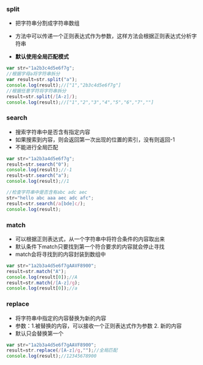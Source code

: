 ### split

* 把字符串分割成字符串数组

* 方法中可以传递一个正则表达式作为参数，这样方法会根据正则表达式分析字符串

* **默认使用全局匹配模式**

```js
var str="1a2b3c4d5e6f7g";
//根据字母a将字符串拆分
var result=str.split("a");
console.log(result);//["1","2b3c4d5e6f7g"]
//根据任意字符将字符串拆分
result=str.split(/[A-z]/);
console.log(result);//["1","2","3","4","5","6","7",""]
```

### search 

* 搜索字符串中是否含有指定内容
* 如果搜索到内容，则会返回第一次出现的位置的索引，没有则返回-1
* 不能进行全局匹配

```js
var str="1a2b3a4d5e6f7g";
result=str.search("0");
console.log(result);//-1
result=str.search("a");
console.log(result);//1

//检查字符串中是否含有abc adc aec
str="hello abc aaa aec adc afc";
result=str.search(/a[bde]c/);
console.log(result);
```

### match

* 可以根据正则表达式，从一个字符串中将符合条件的内容取出来
* 默认条件下match只要找到第一个符合要求的内容就会停止寻找
* match会将寻找到的内容封装到数组中

```js
var str="1a2b3a4d5e6f7gAAVF8900";
result=str.match("A");
console.log(result[0]);//A 
result=str.match(/[A-z]/g);
console.log(result[0]);//a
```

### replace

* 将字符串中指定的内容替换为新的内容
* 参数：1.被替换的内容，可以接收一个正则表达式作为参数 2. 新的内容
* 默认只会替换第一个

```js
var str="1a2b3a4d5e6f7gAAVF8900";
result=str.replace(/[A-z]/g,"");//全局匹配
console.log(result);//12345678900
```

